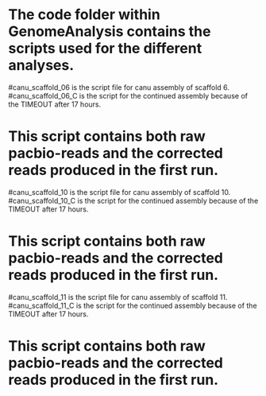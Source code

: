 # The code folder within GenomeAnalysis contains the scripts used for the different analyses.

#canu_scaffold_06 is the script file for canu assembly of scaffold 6.
#canu_scaffold_06_C is the script for the continued assembly because of the TIMEOUT after 17 hours. 
#    This script contains both raw pacbio-reads and the corrected reads produced in the first run.

#canu_scaffold_10 is the script file for canu assembly of scaffold 10.
#canu_scaffold_10_C is the script for the continued assembly because of the TIMEOUT after 17 hours. 
#    This script contains both raw pacbio-reads and the corrected reads produced in the first run.

#canu_scaffold_11 is the script file for canu assembly of scaffold 11.
#canu_scaffold_11_C is the script for the continued assembly because of the TIMEOUT after 17 hours. 
#    This script contains both raw pacbio-reads and the corrected reads produced in the first run.
